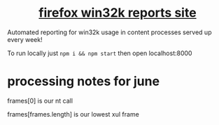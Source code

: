 <h1 align="center">
  <a href="http://metalcanine.github.io/fx-win32k-report">firefox win32k reports site</a>
</h1>

Automated reporting for win32k usage in content processes served up every week!

To run locally just `npm i && npm start` then open localhost:8000

# processing notes for june

frames[0] is our nt call

frames[frames.length] is our lowest xul frame
